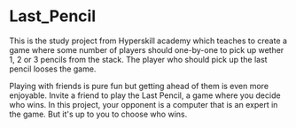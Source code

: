 # Last_Pencil
This is the study project from Hyperskill academy which teaches to create a game where some number of players should one-by-one to pick up wether 
1, 2 or 3 pencils from the stack. The player who should pick up the last pencil looses the game.

Playing with friends is pure fun but getting ahead of them is even more enjoyable. 
Invite a friend to play the Last Pencil, a game where you decide who wins. 
In this project, your opponent is a computer that is an expert in the game. But it's up to you to choose who wins.
